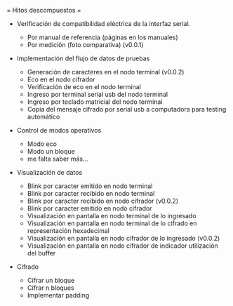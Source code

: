 

= Hitos descompuestos =

* Verificación de compatibilidad eléctrica de la interfaz serial.
    * Por manual de referencia (páginas en los manuales)
    * Por medición (foto comparativa) (v0.0.1)

* Implementación del flujo de datos de pruebas
    * Generación de caracteres en el nodo terminal (v0.0.2)
    * Eco en el nodo cifrador
    * Verificación de eco en el nodo terminal
    * Ingreso por terminal serial usb del nodo terminal
    * Ingreso por teclado matricial del nodo terminal
    * Copia del mensaje cifrado por serial usb a computadora para testing automático

* Control de modos operativos
    * Modo eco
    * Modo un bloque
    * me falta saber más...

* Visualización de datos
    * Blink por caracter emitido en nodo terminal
    * Blink por caracter recibido en nodo terminal
    * Blink por caracter recibido en nodo cifrador (v0.0.2)
    * Blink por caracter emitido en nodo cifrador
    * Visualización en pantalla en nodo terminal de lo ingresado
    * Visualización en pantalla en nodo terminal de lo cifrado en representación hexadecimal
    * Visualización en pantalla en nodo cifrador de lo ingresado (v0.0.2)
    * Visualización en pantalla en nodo cifrador de indicador utilización del buffer 

* Cifrado
    * Cifrar un bloque
    * Cifrar n bloques
    * Implementar padding



